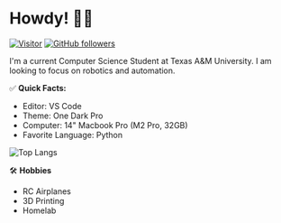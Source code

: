 # Howdy! 👋🏻

[![Visitor](https://visitor-badge.laobi.icu/badge?page_id=bwees.bwees)](https://github.com/bwees) [![GitHub followers](https://img.shields.io/github/followers/bwees.svg?style=social&label=Follow)](https://github.com/bwees?tab=followers)

I'm a current Computer Science Student at Texas A&M University. I am looking to focus on robotics and automation.

✅ **Quick Facts:**
- Editor: VS Code
- Theme: One Dark Pro
- Computer: 14" Macbook Pro (M2 Pro, 32GB)
- Favorite Language: Python

![Top Langs](https://github-readme-stats.vercel.app/api/top-langs/?username=bwees&layout=compact&hide=css,jupyter%20notebook&theme=one_dark_pro)


🛠️ **Hobbies**
- RC Airplanes
- 3D Printing
- Homelab
